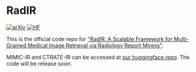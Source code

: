 # RadIR

[![arXiv](https://img.shields.io/badge/arXiv-Paper-b31b1b.svg?logo=arxiv)](https://www.arxiv.org/abs/2503.04653)
[![HF](https://img.shields.io/badge/🤗-Data-yellow)](https://huggingface.co/datasets/zzh99/RadIR)

This is the official code repo for ["RadIR: A Scalable Framework for Multi-Grained Medical Image Retrieval via Radiology Report Mining"](https://www.arxiv.org/abs/2503.04653).

MIMIC-IR and CTRATE-IR can be accessed at [our huggingface repo](https://huggingface.co/datasets/zzh99/RadIR). The code will be release soon.

